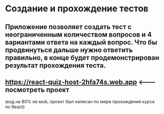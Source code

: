 # Создание и прохождение тестов

## Приложение позволяет создать тест с неограниченным количеством вопросов и 4 вариантами ответа на каждый вопрос. Что бы продвинуться дальше нужно ответить правильно, в конце будет продемонстрирован результат прохождения теста.

## https://react-quiz-host-2hfa74s.web.app       <--- посмотреть проект

(код на 80% не мой, проект был написан по мере прохождения курса по React)
